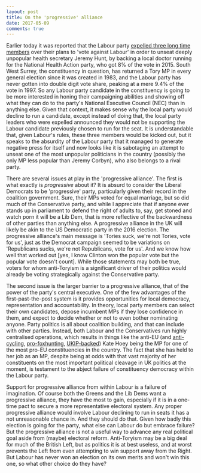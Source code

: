 ```yaml
---
layout: post
title: On the 'progressive' alliance
date: 2017-05-09
comments: true
---
```


Earlier today it was reported that the Labour party [expelled three long time members](https://www.theguardian.com/politics/2017/may/09/labour-expels-south-west-surrey-members-attempt-unseat-jeremy-hunt) over their plans to 'vote against Labour' in order to unseat deeply unpopular health secretary Jeremy Hunt, by backing a local doctor running for the National Health Action party, who got 8% of the vote in 2015. South West Surrey, the constituency in question, has returned a Tory MP in every general election since it was created in 1983, and the Labour party has never gotten into double digit vote share, peaking at a mere 9.4% of the vote in 1997. So any Labour party candidate in the constituency is going to be more interested in honing their campaigning abilities and showing off what they can do to the party's National Executive Council (NEC) than in anything else. Given that context, it makes sense why the local party would decline to run a candidate, except instead of doing that, the local party leaders who were expelled announced they would not be supporting the Labour candidate previously chosen to run for the seat. It is understandable that, given Labour's rules, these three members would be kicked out, but it speaks to the absurdity of the Labour party that it managed to generate negative press for itself and now looks like it is sabotaging an attempt to unseat one of the most unpopular politicians in the country (possibly the only MP less popular than Jeremy Corbyn), who also belongs to a rival party.

There are several issues at play in the 'progressive alliance'. The first is what exactly is _progressive_ about it? It is absurd to consider the Liberal Democrats to be 'progressive' party, particularly given their record in the coalition government. Sure, their MPs voted for equal marriage, but so did much of the Conservative party, and while I appreciate that if anyone ever stands up in parliament to defend the right of adults to, say, get stoned and watch porn it will be a Lib Dem, that is more reflective of the backwardness of other parties than anything else. A progressive alliance in the UK will likely be akin to the US Democratic party in the 2016 election. The progressive alliance's main message is 'Tories suck, we're not Tories, vote for us', just as the Democrat campaign seemed to be variations on 'Republicans sucks, we're not Republicans, vote for us'. And we know how well that worked out [yes, I know Clinton won the popular vote but the popular vote doesn't count]. While those statements may both be true, voters for whom anti-Toryism is a significant driver of their politics would already be voting strategically against the Conservative party.

The second issue is the larger barrier to a progressive alliance, that of the power of the party's central executive. One of the few advantages of the first-past-the-post system is it provides opportunities for local democracy, representation and accountability. In theory, local party members can select their own candidates, depose incumbent MPs if they lose confidence in them, and expect to decide whether or not to even bother nominating anyone. Party politics is all about coalition building, and that can include with other parties. Instead, both Labour and the Conservatives run highly centralised operations, which results in things like the anti-EU (and [anti-cycling](https://www.theguardian.com/environment/2013/nov/12/kate-hoey-the-mp-who-thinks-cyclists-should-be-registered-and-pay-road-tax), [pro-foxhunting](http://www.telegraph.co.uk/news/uknews/1510700/Tally-Hoey-Freedom-means-not-running-with-the-Labour-pack.html), [UKIP-backed](www.brixtonbuzz.com/2017/04/ukip-steps-aside-in-vauxhall-so-as-not-to-clash-with-brexiteer-hoey-in-general-election/)) Kate Hoey being the MP for one of the most pro-EU constituencies in the country. The fact that she has held to her job as an MP, despite being at odds with that vast majority of her constituents on the most important political cleavage in UK politics at the moment, is testament to the abject failure of constituency democracy within the Labour party.

Support for progressive alliance from within Labour is a failure of imagination. Of course both the Greens and the Lib Dems want a progressive alliance, they have the most to gain, especially if it is in a one-time pact to secure a more representative electoral system. Any proper progressive alliance would involve Labour declining to run in seats it has a not unreasonable chance in. And they should do that. Given how badly this election is going for the party, what else can Labour do but embrace failure? But the progressive alliance is not a useful way to advance any real political goal aside from (maybe) electoral reform. Anti-Toryism may be a big deal for much of the British Left, but as politics it is at best useless, and at worst prevents the Left from even attempting to win support away from the Right. But Labour has never won an election on its own merits and won't win this one, so what other choice do they have?
